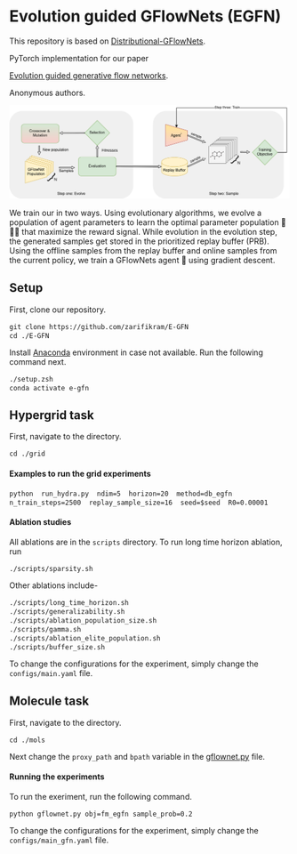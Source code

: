 # Evolution guided GFlowNets (EGFN)
This repository is based on [Distributional-GFlowNets](https://github.com/zdhNarsil/Distributional-GFlowNets).

PyTorch implementation for our paper 

[Evolution guided generative flow networks]().

Anonymous authors.


![EGFN Architecture](assets/egfn_architecture.png)

We train our in two ways. Using evolutionary algorithms, we evolve a population of agent parameters to learn the optimal parameter population :robot::robot::robot: that maximize the reward signal. While evolution in the evolution step, the generated samples get stored in the prioritized replay buffer (PRB). Using the offline samples from the replay buffer and online samples from the current policy, we train a GFlowNets agent :robot: using gradient descent. 

## Setup
First, clone our repository.
```
git clone https://github.com/zarifikram/E-GFN
cd ./E-GFN
```
Install [Anaconda](http://anaconda.org) environment in case not available. Run the following command next.
```
./setup.zsh
conda activate e-gfn
```

## Hypergrid task
First, navigate to the directory.
```
cd ./grid
```
#### Examples to run the grid experiments
```
python  run_hydra.py  ndim=5  horizon=20  method=db_egfn  n_train_steps=2500  replay_sample_size=16  seed=$seed  R0=0.00001
```
#### Ablation studies
All ablations are in the `scripts` directory. To run long time horizon ablation, run
```
./scripts/sparsity.sh
```
Other ablations include-
```
./scripts/long_time_horizon.sh
./scripts/generalizability.sh
./scripts/ablation_population_size.sh
./scripts/gamma.sh
./scripts/ablation_elite_population.sh
./scripts/buffer_size.sh
```
To change the configurations for the experiment, simply change the `configs/main.yaml` file.

## Molecule task
First, navigate to the directory.
```
cd ./mols
```
Next change the `proxy_path` and `bpath` variable in the [gflownet.py](https://github.com/zarifikram/E-GFN/blob/main/mols/gflownet.py) file.

#### Running the experiments
To run the exeriment, run the following command.
```
python gflownet.py obj=fm_egfn sample_prob=0.2
```
To change the configurations for the experiment, simply change the `configs/main_gfn.yaml` file.
